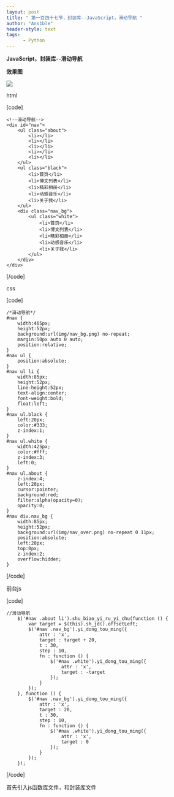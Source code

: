 ```yaml
---
layout: post
title: " 第一百四十七节，封装库--JavaScript，滑动导航 "
author: "Ans1ble"
header-style: text
tags:
      - Python
---
```


**JavaScript，封装库--滑动导航**

**效果图**

**![](https://images2015.cnblogs.com/blog/955761/201702/955761-20170220184023210-724527109.png)**



html

[code]

    <!--滑动导航-->
    <div id="nav">
        <ul class="about">
            <li></li>
            <li></li>
            <li></li>
            <li></li>
            <li></li>
        </ul>
        <ul class="black">
            <li>首页</li>
            <li>博文列表</li>
            <li>精彩相册</li>
            <li>动感音乐</li>
            <li>关于我</li>
        </ul>
        <div class="nav_bg">
            <ul class="white">
                <li>首页</li>
                <li>博文列表</li>
                <li>精彩相册</li>
                <li>动感音乐</li>
                <li>关于我</li>
            </ul>
        </div>
    </div>
[/code]



css

[code]

    /*滑动导航*/
    #nav {
        width:465px;
        height:52px;
        background:url(img/nav_bg.png) no-repeat;
        margin:50px auto 0 auto;
        position:relative;
    }
    #nav ul {
        position:absolute;
    }
    #nav ul li {
        width:85px;
        height:52px;
        line-height:52px;
        text-align:center;
        font-weight:bold;
        float:left;
    }
    #nav ul.black {
        left:20px;
        color:#333;
        z-index:1;
    }
    #nav ul.white {
        width:425px;
        color:#fff;
        z-index:3;
        left:0;
    }
    #nav ul.about {
        z-index:4;
        left:20px;
        cursor:pointer;
        background:red;
        filter:alpha(opacity=0);
        opacity:0;
    }
    #nav div.nav_bg {
        width:85px;
        height:52px;
        background:url(img/nav_over.png) no-repeat 0 11px;
        position:absolute;
        left:20px;
        top:0px;
        z-index:2;
        overflow:hidden;
    }
[/code]



前台js

[code]

    //滑动导航
        $('#nav .about li').shu_biao_yi_ru_yi_chu(function () {
            var target = $(this).sh_jd().offsetLeft;
            $('#nav .nav_bg').yi_dong_tou_ming({
                attr : 'x',
                target : target + 20,
                t : 30,
                step : 10,
                fn : function () {
                    $('#nav .white').yi_dong_tou_ming({
                        attr : 'x',
                        target : -target
                    });
                }
            });
        }, function () {
            $('#nav .nav_bg').yi_dong_tou_ming({
                attr : 'x',
                target : 20,
                t : 30,
                step : 10,
                fn : function () {
                    $('#nav .white').yi_dong_tou_ming({
                        attr : 'x',
                        target : 0
                    });
                }
            });
        });
[/code]



首先引入js函数库文件，和封装库文件

